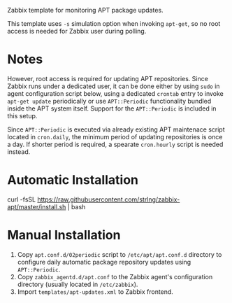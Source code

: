 Zabbix template for monitoring APT package updates.

This template uses `-s` simulation option when invoking `apt-get`, so no root access is needed for Zabbix user during polling.

# Notes
However, root access is required for updating APT repositories. Since Zabbix runs under a dedicated user, it can be done either by using `sudo` in agent configuration script below, using a dedicated `crontab` entry to invoke `apt-get update` periodically or use `APT::Periodic` functionality bundled inside the APT system itself. Support for the `APT::Periodic` is included in this setup.

Since `APT::Periodic` is executed via already existing APT maintenace script located in `cron.daily`, the minimum period of updating  repositories is once a day. If shorter period is required, a spearate `cron.hourly` script is needed instead.

# Automatic Installation

curl -fsSL https://raw.githubusercontent.com/strlng/zabbix-apt/master/install.sh | bash

# Manual Installation
1. Copy `apt.conf.d/02periodic` script to `/etc/apt/apt.conf.d` directory to configure daily automatic package repository updates using `APT::Periodic`.
2. Copy `zabbix_agentd.d/apt.conf` to the Zabbix agent's configuration directory (usually located in `/etc/zabbix`).
3. Import `templates/apt-updates.xml` to Zabbix frontend.
